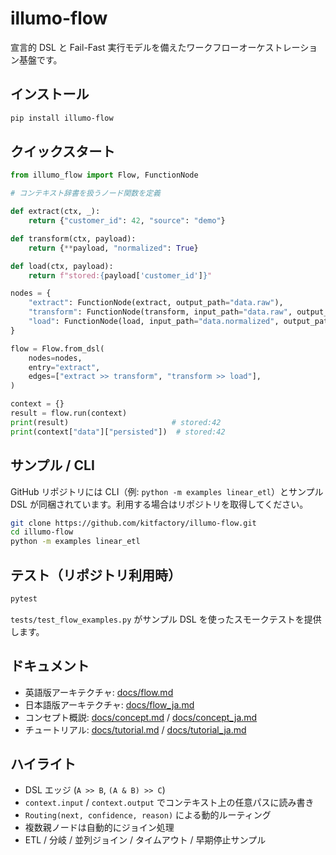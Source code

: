 # illumo-flow

宣言的 DSL と Fail-Fast 実行モデルを備えたワークフローオーケストレーション基盤です。

## インストール
```bash
pip install illumo-flow
```

## クイックスタート
```python
from illumo_flow import Flow, FunctionNode

# コンテキスト辞書を扱うノード関数を定義

def extract(ctx, _):
    return {"customer_id": 42, "source": "demo"}

def transform(ctx, payload):
    return {**payload, "normalized": True}

def load(ctx, payload):
    return f"stored:{payload['customer_id']}"

nodes = {
    "extract": FunctionNode(extract, output_path="data.raw"),
    "transform": FunctionNode(transform, input_path="data.raw", output_path="data.normalized"),
    "load": FunctionNode(load, input_path="data.normalized", output_path="data.persisted"),
}

flow = Flow.from_dsl(
    nodes=nodes,
    entry="extract",
    edges=["extract >> transform", "transform >> load"],
)

context = {}
result = flow.run(context)
print(result)                       # stored:42
print(context["data"]["persisted"])  # stored:42
```

## サンプル / CLI
GitHub リポジトリには CLI（例: `python -m examples linear_etl`）とサンプル DSL が同梱されています。利用する場合はリポジトリを取得してください。
```bash
git clone https://github.com/kitfactory/illumo-flow.git
cd illumo-flow
python -m examples linear_etl
```

## テスト（リポジトリ利用時）
```bash
pytest
```
`tests/test_flow_examples.py` がサンプル DSL を使ったスモークテストを提供します。

## ドキュメント
- 英語版アーキテクチャ: [docs/flow.md](docs/flow.md)
- 日本語版アーキテクチャ: [docs/flow_ja.md](docs/flow_ja.md)
- コンセプト概説: [docs/concept.md](docs/concept.md) / [docs/concept_ja.md](docs/concept_ja.md)
- チュートリアル: [docs/tutorial.md](docs/tutorial.md) / [docs/tutorial_ja.md](docs/tutorial_ja.md)

## ハイライト
- DSL エッジ (`A >> B`, `(A & B) >> C`)
- `context.input` / `context.output` でコンテキスト上の任意パスに読み書き
- `Routing(next, confidence, reason)` による動的ルーティング
- 複数親ノードは自動的にジョイン処理
- ETL / 分岐 / 並列ジョイン / タイムアウト / 早期停止サンプル
